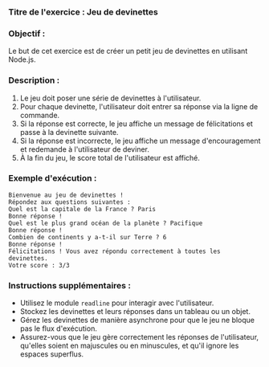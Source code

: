 ### Titre de l'exercice : Jeu de devinettes

### Objectif :

Le but de cet exercice est de créer un petit jeu de devinettes en utilisant Node.js.

### Description :

1. Le jeu doit poser une série de devinettes à l'utilisateur.
2. Pour chaque devinette, l'utilisateur doit entrer sa réponse via la ligne de commande.
3. Si la réponse est correcte, le jeu affiche un message de félicitations et passe à la devinette suivante.
4. Si la réponse est incorrecte, le jeu affiche un message d'encouragement et redemande à l'utilisateur de deviner.
5. À la fin du jeu, le score total de l'utilisateur est affiché.

### Exemple d'exécution :

```
Bienvenue au jeu de devinettes !
Répondez aux questions suivantes :
Quel est la capitale de la France ? Paris
Bonne réponse !
Quel est le plus grand océan de la planète ? Pacifique
Bonne réponse !
Combien de continents y a-t-il sur Terre ? 6
Bonne réponse !
Félicitations ! Vous avez répondu correctement à toutes les devinettes.
Votre score : 3/3

```

### Instructions supplémentaires :

- Utilisez le module `readline` pour interagir avec l'utilisateur.
- Stockez les devinettes et leurs réponses dans un tableau ou un objet.
- Gérez les devinettes de manière asynchrone pour que le jeu ne bloque pas le flux d'exécution.
- Assurez-vous que le jeu gère correctement les réponses de l'utilisateur, qu'elles soient en majuscules ou en minuscules, et qu'il ignore les espaces superflus.